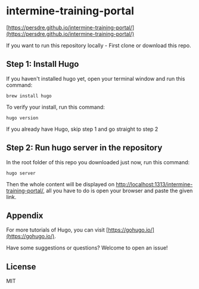 # intermine-training-portal

[https://persdre.github.io/intermine-training-portal/](https://persdre.github.io/intermine-training-portal/)

If you want to run this repository locally - First clone or download this repo.

## Step 1: Install Hugo

If you haven't installed hugo yet, open your terminal window and run this command:

```text
brew install hugo
```

To verify your install, run this command:

```text
hugo version
```

If you already have Hugo, skip step 1 and go straight to step 2

## Step 2: Run hugo server in the repository

In the root folder of this repo you downloaded just now, run this command:

```text
hugo server
```

Then the whole content will be displayed on [http://localhost:1313/intermine-training-portal/](http://localhost:1313/intermine-training-portal/), all you have to do is open your browser and paste the given link.

## Appendix

For more tutorials of Hugo, you can visit [https://gohugo.io/](https://gohugo.io/).

Have some suggestions or questions? Welcome to open an issue!

## License

MIT

